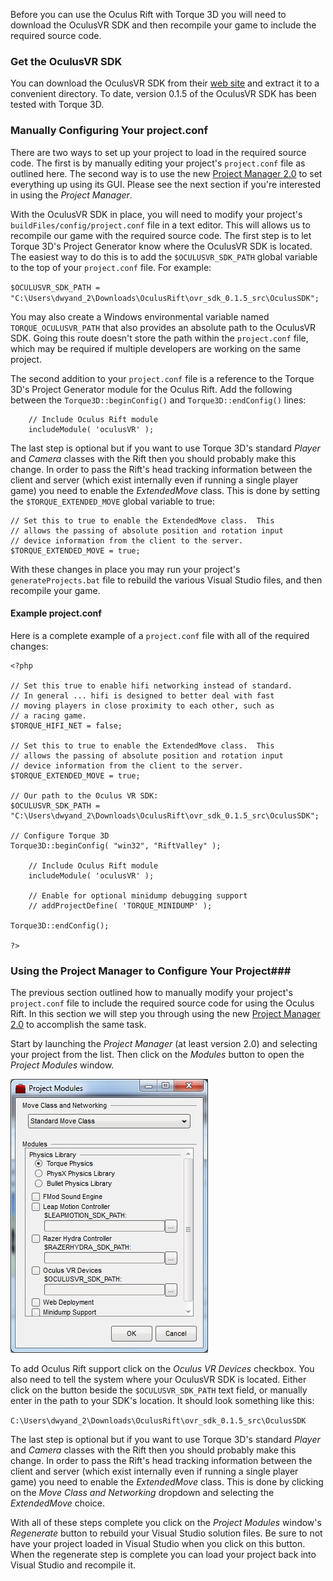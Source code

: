 Before you can use the Oculus Rift with Torque 3D you will need to download the OculusVR SDK and then recompile your game to include the required source code.

### Get the OculusVR SDK ###

You can download the OculusVR SDK from their [web site](http://developer.oculusvr.com) and extract it to a convenient directory.  To date, version 0.1.5 of the OculusVR SDK has been tested with Torque 3D.

### Manually Configuring Your project.conf ###

There are two ways to set up your project to load in the required source code.  The first is by manually editing your project's `project.conf` file as outlined here.  The second way is to use the new [Project Manager 2.0](https://github.com/GarageGames/Torque3D/wiki/Project-Manager) to set everything up using its GUI.  Please see the next section if you're interested in using the *Project Manager*.

With the OculusVR SDK in place, you will need to modify your project's `buildFiles/config/project.conf` file in a text editor.  This will allows us to recompile our game with the required source code.  The first step is to let Torque 3D's Project Generator know where the OculusVR SDK is located.  The easiest way to do this is to add the `$OCULUSVR_SDK_PATH` global variable to the top of your `project.conf` file.  For example:

`$OCULUSVR_SDK_PATH = "C:\Users\dwyand_2\Downloads\OculusRift\ovr_sdk_0.1.5_src\OculusSDK";`

You may also create a Windows environmental variable named `TORQUE_OCULUSVR_PATH` that also provides an absolute path to the OculusVR SDK.  Going this route doesn't store the path within the `project.conf` file, which may be required if multiple developers are working on the same project.

The second addition to your `project.conf` file is a reference to the Torque 3D's Project Generator module for the Oculus Rift.  Add the following between the `Torque3D::beginConfig()` and `Torque3D::endConfig()` lines:

```
    // Include Oculus Rift module
    includeModule( 'oculusVR' );
```

The last step is optional but if you want to use Torque 3D's standard *Player* and *Camera* classes with the Rift then you should probably make this change.  In order to pass the Rift's head tracking information between the client and server (which exist internally even if running a single player game) you need to enable the *ExtendedMove* class.  This is done by setting the `$TORQUE_EXTENDED_MOVE` global variable to true:

```
// Set this to true to enable the ExtendedMove class.  This
// allows the passing of absolute position and rotation input
// device information from the client to the server.
$TORQUE_EXTENDED_MOVE = true;
```

With these changes in place you may run your project's `generateProjects.bat` file to rebuild the various Visual Studio files, and then recompile your game.

#### Example project.conf ####

Here is a complete example of a `project.conf` file with all of the required changes:

```
<?php

// Set this true to enable hifi networking instead of standard.
// In general ... hifi is designed to better deal with fast
// moving players in close proximity to each other, such as
// a racing game.
$TORQUE_HIFI_NET = false;

// Set this to true to enable the ExtendedMove class.  This
// allows the passing of absolute position and rotation input
// device information from the client to the server.
$TORQUE_EXTENDED_MOVE = true;

// Our path to the Oculus VR SDK:
$OCULUSVR_SDK_PATH = "C:\Users\dwyand_2\Downloads\OculusRift\ovr_sdk_0.1.5_src\OculusSDK";

// Configure Torque 3D
Torque3D::beginConfig( "win32", "RiftValley" );

    // Include Oculus Rift module
    includeModule( 'oculusVR' );
    
    // Enable for optional minidump debugging support
    // addProjectDefine( 'TORQUE_MINIDUMP' );
        
Torque3D::endConfig();

?>
```

### Using the Project Manager to Configure Your Project###

The previous section outlined how to manually modify your project's `project.conf` file to include the required source code for using the Oculus Rift.  In this section we will step you through using the new [Project Manager 2.0](https://github.com/GarageGames/Torque3D/wiki/Project-Manager) to accomplish the same task.

Start by launching the *Project Manager* (at least version 2.0) and selecting your project from the list.  Then click on the *Modules* button to open the *Project Modules* window.

![Project Modules window](images/ProjectManager/2-0-ChooseModules.jpg)

To add Oculus Rift support click on the *Oculus VR Devices* checkbox.  You also need to tell the system where your OculusVR SDK is located.  Either click on the button beside the `$OCULUSVR_SDK_PATH` text field, or manually enter in the path to your SDK's location.  It should look something like this:

`C:\Users\dwyand_2\Downloads\OculusRift\ovr_sdk_0.1.5_src\OculusSDK`

The last step is optional but if you want to use Torque 3D's standard *Player* and *Camera* classes with the Rift then you should probably make this change.  In order to pass the Rift's head tracking information between the client and server (which exist internally even if running a single player game) you need to enable the *ExtendedMove* class.  This is done by clicking on the *Move Class and Networking* dropdown and selecting the *ExtendedMove* choice.

With all of these steps complete you click on the *Project Modules* window's *Regenerate* button to rebuild your Visual Studio solution files.  Be sure to not have your project loaded in Visual Studio when you click on this button.  When the regenerate step is complete you can load your project back into Visual Studio and recompile it.
